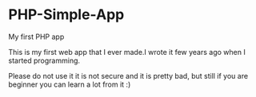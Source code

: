 # PHP-Simple-App
My first PHP app


This is my first web app that I ever made.I wrote it few years ago when I started programming.

Please do not use it it is not secure and it is pretty bad, but still if you are beginner you can learn a lot from it :)

